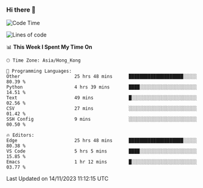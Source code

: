 ### Hi there 👋

<!--
**nicehiro/nicehiro** is a ✨ _special_ ✨ repository because its `README.md` (this file) appears on your GitHub profile.

Here are some ideas to get you started:

- 🔭 I’m currently working on ...
- 🌱 I’m currently learning ...
- 👯 I’m looking to collaborate on ...
- 🤔 I’m looking for help with ...
- 💬 Ask me about ...
- 📫 How to reach me: ...
- 😄 Pronouns: ...
- ⚡ Fun fact: ...
-->

<!--START_SECTION:waka-->
![Code Time](http://img.shields.io/badge/Code%20Time-61%20hrs%2028%20mins-blue)

![Lines of code](https://img.shields.io/badge/From%20Hello%20World%20I%27ve%20Written-2.6%20million%20lines%20of%20code-blue)

📊 **This Week I Spent My Time On** 

```text
🕑︎ Time Zone: Asia/Hong_Kong

💬 Programming Languages: 
Other                    25 hrs 48 mins      ████████████████████░░░░░   80.39 % 
Python                   4 hrs 39 mins       ████░░░░░░░░░░░░░░░░░░░░░   14.51 % 
Text                     49 mins             █░░░░░░░░░░░░░░░░░░░░░░░░   02.56 % 
CSV                      27 mins             ░░░░░░░░░░░░░░░░░░░░░░░░░   01.42 % 
SSH Config               9 mins              ░░░░░░░░░░░░░░░░░░░░░░░░░   00.50 % 

🔥 Editors: 
Edge                     25 hrs 48 mins      ████████████████████░░░░░   80.38 % 
VS Code                  5 hrs 5 mins        ████░░░░░░░░░░░░░░░░░░░░░   15.85 % 
Emacs                    1 hr 12 mins        █░░░░░░░░░░░░░░░░░░░░░░░░   03.77 % 
```


 Last Updated on 14/11/2023 11:12:15 UTC
<!--END_SECTION:waka-->
